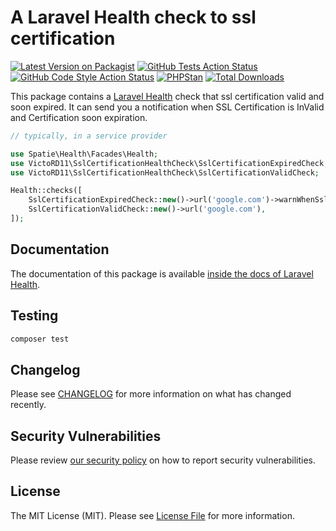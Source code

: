 # A Laravel Health check to ssl certification

[![Latest Version on Packagist](https://img.shields.io/packagist/v/victord11/ssl-certification-health-check.svg?style=flat-square)](https://packagist.org/packages/victord11/ssl-certification-health-check)
[![GitHub Tests Action Status](https://img.shields.io/github/workflow/status/victord11/ssl-certification-health-check/run-tests?label=tests)](https://github.com/victord11/ssl-certification-health-check/actions?query=workflow%3Arun-tests+branch%3Amain)
[![GitHub Code Style Action Status](https://img.shields.io/github/workflow/status/victord11/ssl-certification-health-check/Check%20&%20fix%20styling?label=code%20style)](https://github.com/victord11/ssl-certification-health-check/actions?query=workflow%3A"Check+%26+fix+styling"+branch%3Amain)
[![PHPStan](https://github.com/victord11/ssl-certification-health-check/actions/workflows/phpstan.yml/badge.svg)](https://github.com/victord11/ssl-certification-health-check/actions/workflows/phpstan.yml)
[![Total Downloads](https://img.shields.io/packagist/dt/victord11/ssl-certification-health-check.svg?style=flat-square)](https://packagist.org/packages/victord11/ssl-certification-health-check)

This package contains a [Laravel Health](https://spatie.be/docs/laravel-health) check that ssl certification valid and soon expired. It can send you a notification when SSL Certification is InValid and Certification soon expiration.

```php
// typically, in a service provider

use Spatie\Health\Facades\Health;
use VictoRD11\SslCertificationHealthCheck\SslCertificationExpiredCheck;
use VictoRD11\SslCertificationHealthCheck\SslCertificationValidCheck;

Health::checks([
    SslCertificationExpiredCheck::new()->url('google.com')->warnWhenSslCertificationExpiringDay(15)->failWhenSslCertificationExpiringDay(10),
    SslCertificationValidCheck::new()->url('google.com'),
]);
```

## Documentation

The documentation of this package is available [inside the docs of Laravel Health](https://spatie.be/docs/laravel-health/v1/available-checks/ssl-certfication).

## Testing

```bash
composer test
```

## Changelog

Please see [CHANGELOG](CHANGELOG.md) for more information on what has changed recently.

## Security Vulnerabilities

Please review [our security policy](../../security/policy) on how to report security vulnerabilities.

## License

The MIT License (MIT). Please see [License File](LICENSE.md) for more information.
